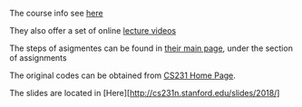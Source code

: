 The course info see [here](http://cs231n.stanford.edu/) 

They also offer a set of online [lecture videos](https://www.youtube.com/playlist?list=PL3FW7Lu3i5JvHM8ljYj-zLfQRF3EO8sYv)

The steps of asigmentes can be found in [their main page](http://cs231n.github.io/), under the section of assignments

The original codes can be obtained from [CS231 Home Page](http://cs231n.stanford.edu/assignments/2018/).

The slides are located in [Here][http://cs231n.stanford.edu/slides/2018/]